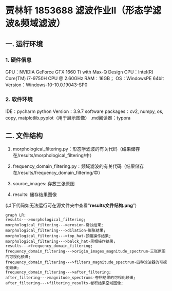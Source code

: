 # 贾林轩 1853688 滤波作业Ⅱ（形态学滤波&频域滤波）
## 一. 运行环境
### 1. 硬件信息
GPU：NVIDIA GeForce GTX 1660 Ti with Max-Q Design 
CPU：Intel(R) Core(TM) i7-9750H CPU @ 2.60GHz
RAM：16GB；
OS：WindowsPE 64bit Version：Windows-10-10.0.19043-SP0

### 2. 软件环境
IDE：pycharm
python Version：3.9.7
software packages：cv2, numpy, os, copy, matplotlib.pyplot（用于展示图像）
.md阅读器：typora

## 二. 文件结构
1. morphological_filtering.py：形态学滤波的有关代码（结果储存在/results/morphological_filtering/中）

2. frequency_domain_filtering.py：频域滤波的有关代码（结果储存在/results/frequency_domain_filtering/中）

3. source_images: 存放三张原图

4. results: 储存结果图像

(以下代码如无法运行可在源文件夹中查看“**results文件结构.png**”)
```mermaid
graph LR;
results--->morphological_filtering;
morphological_filtering--->erosion-腐蚀结果;
morphological_filtering--->dilation-膨胀结果;
morphological_filtering--->top_hat-顶帽操作结果;
morphological_filtering--->balck_hat-黑帽操作结果;
results--->frequency_domain_filtering;
frequency_domain_filtering--->origin_images_magnitude_spectrum-三张原图的可视化频谱;
frequency_domain_filtering--->filters_magnitude_spectrum-四种滤波器的可视化频谱;
frequency_domain_filtering--->after_filtering;
after_filtering--->magnitude_spectrums-卷积结果的可视化频谱;
after_filtering--->filtering_results-卷积结果空域图像;

```

